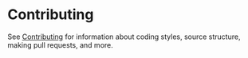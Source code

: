 Contributing
============

See [Contributing](https://github.com/dotnet/corefx/blob/master/Documentation/project-docs/contributing.md) for information about coding styles, source structure, making pull requests, and more.
